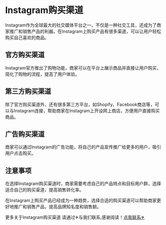 # Instagram购买渠道

Instagram作为全球最大的社交媒体平台之一，不仅是一种社交工具，还成为了商家推广和销售产品的利器。在Instagram上购买产品有很多渠道，可以让用户轻松购买自己喜欢的商品。

## 官方购买渠道
Instagram官方推出了购物功能，商家可以在平台上展示商品并直接让用户购买，简化了购物的流程，提高了用户体验。

## 第三方购买渠道
除了官方购买渠道外，还有很多第三方平台，如Shopify、Facebook商店等，可以与Instagram连接，帮助商家在Instagram上开设网上商店，方便用户直接购买商品。

## 广告购买渠道
商家可以通过Instagram的广告功能，将自己的产品宣传推广给更多的用户，吸引用户点击购买。

## 注意事项
在选择Instagram购买渠道时，商家需要考虑自己的产品特点和目标用户群，选择适合自己的购买渠道，提高销售转化率。

在Instagram上购买产品已经成为一种趋势，选择合适的购买渠道可以帮助商家更好地推广和销售产品，提高品牌知名度和销售额。

更多关于Instagram购买渠道 请通过✈与我们联系,感谢阅读！[点我联系✈](https://img.G208.com)